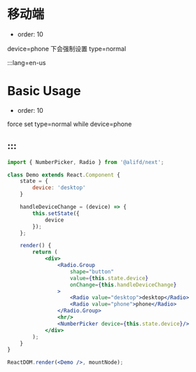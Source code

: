 # 移动端

- order: 10

device=phone 下会强制设置 type=normal

:::lang=en-us
# Basic Usage

- order: 10

force set type=normal while device=phone

:::
---

````jsx
import { NumberPicker, Radio } from '@alifd/next';

class Demo extends React.Component {
    state = {
        device: 'desktop'
    }

    handleDeviceChange = (device) => {
        this.setState({
            device
        });
    };

    render() {
        return (
            <div>
                <Radio.Group
                    shape="button"
                    value={this.state.device}
                    onChange={this.handleDeviceChange}
                >
                    <Radio value="desktop">desktop</Radio>
                    <Radio value="phone">phone</Radio>
                </Radio.Group>
                <hr/>
                <NumberPicker device={this.state.device}/>
            </div>
        );
    }
}

ReactDOM.render(<Demo />, mountNode);
````
